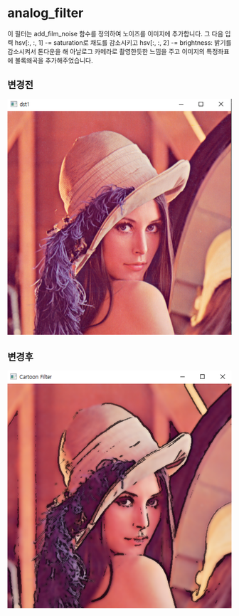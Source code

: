 # analog_filter
이 필터는 add_film_noise 함수를 정의하여 노이즈를 이미지에 추가합니다. 
그 다음 입력 hsv[:, :, 1] -= saturation로 채도를 감소시키고 
hsv[:, :, 2] -= brightness: 밝기를 감소시켜서 톤다운을 해 아날로그 카메라로
촬영한듯한 느낌을 주고 이미지의 특정좌표에 볼록왜곡을 추가해주었습니다.


## 변경전
![img_1.png](img_1.png)
## 변경후
![img_4.png](img_4.png)
